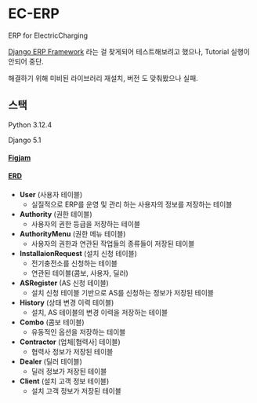 # EC-ERP
ERP for ElectricCharging

[Django ERP Framework](https://django-erp-framework.readthedocs.io/en/latest/index.html) 라는 걸 찾게되어 테스트해보려고 했으나, Tutorial 실행이 안되어 중단.

해결하기 위해 미비된 라이브러리 재설치, 버전 도 맞춰봤으나 실패.


## 스택
Python 3.12.4

Django 5.1

#### [Figjam](https://www.figma.com/board/qfnAYMr465GPgesbUgnaJ2/%EC%A0%84%EA%B8%B0%EC%B6%A9%EC%A0%84%EC%86%8C_ERP?node-id=0-1&t=oOI0q1hnH0WGPg6D-0)
#### [ERD](https://www.erdcloud.com/d/x8CkAhn5bPjbQ5Zk2)
- **User** (사용자 테이블)
  - 실질적으로 ERP를 운영 및 관리 하는 사용자의 정보를 저장하는 테이블
- **Authority** (권한 테이블)
  - 사용자의 권한 등급을 저장하는 테이블
- **AuthorityMenu** (권한 메뉴 테이블)
  - 사용자의 권한과 연관된 작업들의 종류들이 저장된 테이블
- **InstallaionRequest** (설치 신청 테이블)
  - 전기충전소를 신청하는 테이블
  - 연관된 테이블(콤보, 사용자, 딜러)
- **ASRegister** (AS 신청 테이블)
  - 설치 신청 테이블 기반으로 AS를 신청하는 정보가 저장된 테이블
- **History** (상태 변경 이력 테이블)
  - 설치, AS 테이블의 변경 이력을 저장하는 테이블
- **Combo** (콤보 테이블)
  - 유동적인 옵션을 저장하는 테이블
- **Contractor** (업체[협력사] 테이블)
  - 협력사 정보가 저장된 테이블
- **Dealer** (딜러 테이블)
  - 딜러 정보가 저장된 테이블
- **Client** (설치 고객 정보 테이블)
  - 설치 고객 정보가 저장된 테이블
